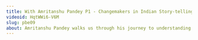 ```yaml
---
title: With Amritanshu Pandey P1 - Changemakers in Indian Story-telling, Comparative Linguistics, PIE
videoid: HqtWWi6-V6M
slug: pbe09
about: Amritanshu Pandey walks us through his journey to understanding history as it's NOT taught, AIT and its sociological and political impact, and learning from the best minds in the field. Part 1 of our conversation covers PIE and his journey towards understanding Indian history through the quagmire of misinformation most of us go through in the Indian education system.
---
```

